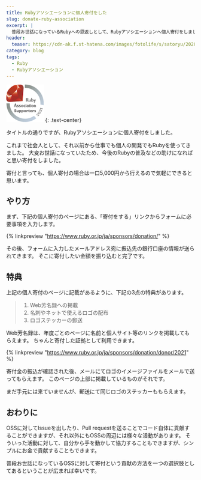 ```yaml
---
title: Rubyアソシエーションに個人寄付をした
slug: donate-ruby-association
excerpt: |
  普段お世話になっているRubyへの恩返しとして、Rubyアソシエーションへ個人寄付をしました。
header:
  teaser: https://cdn-ak.f.st-hatena.com/images/fotolife/s/satoryu/20200429/20200429164857.jpg
category: blog
tags:
  - Ruby
  - Rubyアソシエーション
---
```


![2021年度 Ruby Association Supporters](/assets/img/web_large_2021.png)
{: .text-center}

タイトルの通りですが、Rubyアソシエーションに個人寄付をしました。

これまで社会人として、それ以前から仕事でも個人の開発でもRubyを使ってきました。
大変お世話になっていたため、今後のRubyの普及などの助けになればと思い寄付をしました。

寄付と言っても、個人寄付の場合は一口5,000円から行えるので気軽にできると思います。

## やり方

まず、下記の個人寄付のページにある、「寄付をする」リンクからフォームに必要事項を入力します。

{% linkpreview "https://www.ruby.or.jp/ja/sponsors/donation/" %}

その後、フォームに入力したメールアドレス宛に振込先の銀行口座の情報が送られてきます。
そこに寄付したい金額を振り込むと完了です。

## 特典

上記の個人寄付のページに記載があるように、下記の3点の特典があります。

> 1. Web芳名録への掲載
> 2. 名刺やネットで使えるロゴの配布
> 3. ロゴステッカーの郵送

Web芳名録は、年度ごとのページに名前と個人サイト等のリンクを掲載してもらえます。
ちゃんと寄付した証拠として利用できます。

{% linkpreview "https://www.ruby.or.jp/ja/sponsors/donation/donor/2021" %}

寄付金の振込が確認された後、メールにてロゴのイメージファイルをメールで送ってもらえます。
このページの上部に掲載しているものがそれです。

まだ手元には来ていませんが、郵送にて同じロゴのステッカーももらえます。

## おわりに

OSSに対してIssueを出したり、Pull requestを送ることでコード自体に貢献することができますが、それ以外にもOSSの周辺には様々な活動があります。
そういった活動に対して、自分から手を動かして協力することもできますが、シンプルにお金で貢献することもできます。

普段お世話になっているOSSに対して寄付という貢献の方法を一つの選択肢としてあるということが広まれば幸いです。
